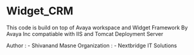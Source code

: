 # Widget_CRM

This code is build on top of Avaya workspace and Widget Framework By Avaya Inc
compatiable with IIS and Tomcat Deployment Server 

Author : - Shivanand Masne
Organization : - Nextbridge IT Solutions
